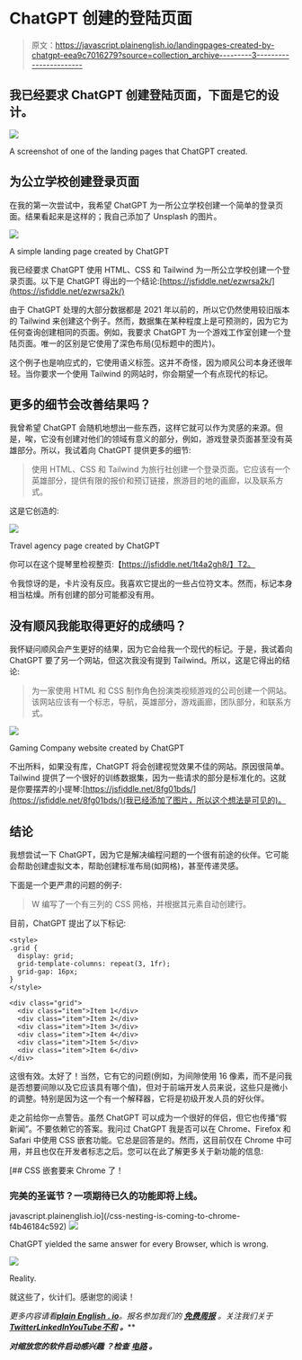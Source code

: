 # ChatGPT 创建的登陆页面

> 原文：<https://javascript.plainenglish.io/landingpages-created-by-chatgpt-eea9c7016279?source=collection_archive---------3----------------------->

## 我已经要求 ChatGPT 创建登陆页面，下面是它的设计。

![](img/c3bb7aefb71b206f01f688a318fcf917.png)

A screenshot of one of the landing pages that ChatGPT created.

## 为公立学校创建登录页面

在我的第一次尝试中，我希望 ChatGPT 为一所公立学校创建一个简单的登录页面。结果看起来是这样的；我自己添加了 Unsplash 的图片。

![](img/cc9f54853959bbfc1aa7ba95c489ecce.png)

A simple landing page created by ChatGPT

我已经要求 ChatGPT 使用 HTML、CSS 和 Tailwind 为一所公立学校创建一个登录页面。以下是 ChatGPT 得出的一个结论:[https://jsfiddle.net/ezwrsa2k/](https://jsfiddle.net/ezwrsa2k/)

由于 ChatGPT 处理的大部分数据都是 2021 年以前的，所以它仍然使用较旧版本的 Tailwind 来创建这个例子。然而，数据集在某种程度上是可预测的，因为它为任何查询创建相同的页面。例如，我要求 ChatGPT 为一个游戏工作室创建一个登陆页面。唯一的区别是它使用了深色布局(见标题中的图片)。

这个例子也是响应式的，它使用语义标签。这并不奇怪，因为顺风公司本身还很年轻。当你要求一个使用 Tailwind 的网站时，你会期望一个有点现代的标记。

## 更多的细节会改善结果吗？

我曾希望 ChatGPT 会随机地想出一些东西，这样它就可以作为灵感的来源。但是，唉，它没有创建对他们的领域有意义的部分，例如，游戏登录页面甚至没有英雄部分。所以，我试着向 ChatGPT 提供更多的细节:

> 使用 HTML、CSS 和 Tailwind 为旅行社创建一个登录页面。它应该有一个英雄部分，提供有限的报价和预订链接，旅游目的地的画廊，以及联系方式。

这是它创造的:

![](img/77b47f1931084229d13ab1d157e08da5.png)

Travel agency page created by ChatGPT

你可以在这个提琴里检视整页:【https://jsfiddle.net/1t4a2gh8/】T2。

令我惊讶的是，卡片没有反应。我喜欢它提出的一些占位符文本。然而，标记本身相当枯燥。所有创建的部分可能都没有用。

## 没有顺风我能取得更好的成绩吗？

我怀疑问顺风会产生更好的结果，因为它会给我一个现代的标记。于是，我试着向 ChatGPT 要了另一个网站，但这次我没有提到 Tailwind。所以，这是它得出的结论:

> 为一家使用 HTML 和 CSS 制作角色扮演类视频游戏的公司创建一个网站。该网站应该有一个标志，导航，英雄部分，游戏画廊，团队部分，和联系方式。

![](img/52cddd2baf5e6b04f5145f3b29bc068f.png)

Gaming Company website created by ChatGPT

不出所料，如果没有库，ChatGPT 将会创建视觉效果不佳的网站。原因很简单。Tailwind 提供了一个很好的训练数据集，因为一些请求的部分是标准化的。这就是你要摆弄的小提琴:[https://jsfiddle.net/8fg01bds/](https://jsfiddle.net/8fg01bds/)(我已经添加了图片，所以这个想法是可见的)。

## 结论

我想尝试一下 ChatGPT，因为它是解决编程问题的一个很有前途的伙伴。它可能会帮助创建虚拟文本，帮助创建标准布局(如网格)，甚至传递灵感。

下面是一个更严肃的问题的例子:

> W 编写了一个有三列的 CSS 网格，并根据其元素自动创建行。

目前，ChatGPT 提出了以下标记:

```
<style>
.grid {
  display: grid;
  grid-template-columns: repeat(3, 1fr);
  grid-gap: 16px;
}
</style>

<div class="grid">
  <div class="item">Item 1</div>
  <div class="item">Item 2</div>
  <div class="item">Item 3</div>
  <div class="item">Item 4</div>
  <div class="item">Item 5</div>
  <div class="item">Item 6</div>
</div>
```

这很有效。太好了！当然，它有它的问题(例如，为间隙使用 16 像素，而不是问我是否想要间隙以及它应该具有哪个值)，但对于前端开发人员来说，这些只是微小的调整。特别是因为这一个有一个解释器，它将是初级开发人员的好伙伴。

走之前给你一点警告。虽然 ChatGPT 可以成为一个很好的伴侣，但它也传播“假新闻”。不要依赖它的答案。我问过 ChatGPT 我是否可以在 Chrome、Firefox 和 Safari 中使用 CSS 嵌套功能。它总是回答是的。然而，这目前仅在 Chrome 中可用，并且也仅在开发者标志之后。您可以在此了解更多关于新功能的信息:

[](/css-nesting-is-coming-to-chrome-f4b46184c592) [## CSS 嵌套要来 Chrome 了！

### 完美的圣诞节？一项期待已久的功能即将上线。

javascript.plainenglish.io](/css-nesting-is-coming-to-chrome-f4b46184c592) ![](img/68a5bc802fd4c92a3af2de0b804dc244.png)

ChatGPT yielded the same answer for every Browser, which is wrong.

![](img/604640a1d98d9dad94edf44b9a8c9698.png)

Reality.

就这些了，伙计们。感谢您的阅读！

*更多内容请看*[***plain English . io***](https://plainenglish.io/)*。报名参加我们的* [***免费周报***](http://newsletter.plainenglish.io/) *。关注我们关于*[***Twitter***](https://twitter.com/inPlainEngHQ)[***LinkedIn***](https://www.linkedin.com/company/inplainenglish/)*[***YouTube***](https://www.youtube.com/channel/UCtipWUghju290NWcn8jhyAw)*[***不和***](https://discord.gg/GtDtUAvyhW) ***。*****

*****对缩放您的软件启动感兴趣*** *？检查* [***电路***](https://circuit.ooo/?utm=publication-post-cta) *。***